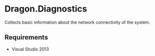 ﻿Dragon.Diagnostics
==================

Collects basic information about the network connectivity of the system.


Requirements
------------

* Visual Studio 2013

